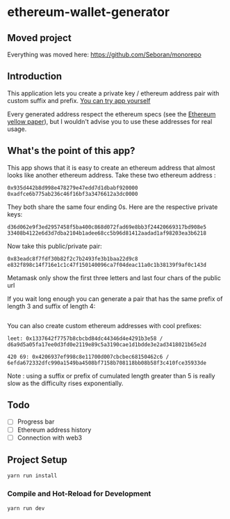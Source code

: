 # ethereum-wallet-generator

## Moved project

Everything was moved here: https://github.com/Seboran/monorepo

## Introduction

This application lets you create a private key / ethereum address pair with custom suffix and prefix. [You can try app yourself](https://seboran.github.io/ethereum-wallet-generator/)

Every generated address respect the ethereum specs (see the [Ethereum yellow paper](https://ethereum.github.io/yellowpaper/paper.pdf)), but I wouldn't advise you to use these addresses for real usage.

## What's the point of this app?

This app shows that it is easy to create an ethereum address that almost looks like another ethereum address. Take these two ethereum address :

```
0x935d442b8d998e478279e47edd7d1dbabf920000
0xadfce6b775ab236c46f16bf3a3476612a3dc0000
```

They both share the same four ending 0s. Here are the respective private keys:

```
d36d062e9f3ed2957458f5ba400c868d072fad69e8bb3f24420669317bd908e5
33408b4122e6d3d7dba2104b1adee68cc5b96d81412aadad1af98203ea3b6218
```

Now take this public/private pair:

```
0x83eadc8f7fdf30b82f2c7b2493fe3b1baa22d9c8
e832f898c14f716e1c1c47f150140096ca7f04deac11a0c1b38139f9af0c143d
```

Metamask only show the first three letters and last four chars of the public url

If you wait long enough you can generate a pair that has the same prefix of length 3 and suffix of length 4:

```

```

You can also create custom ethereum addresses with cool prefixes:

```
leet: 0x1337642f7757b8cbcbd84dc44346d4e4291b3e58 / d6a9d5a05fa17ee0d3fd0e2119e89c5a3190cae1d1bdde3e2ad3418021b65e2d

420 69: 0x4206937ef998c8e11700d007cbcbec68150462c6 / 6efda672332dfc990a1549ba4508bf7158b708118bb08b58f3c410fce35933de
```

Note : using a suffix or prefix of cumulated length greater than 5 is really slow as the difficulty rises exponentially.

## Todo

- [ ] Progress bar
- [ ] Ethereum address history
- [ ] Connection with web3

## Project Setup

```sh
yarn run install
```

### Compile and Hot-Reload for Development

```sh
yarn run dev
```
